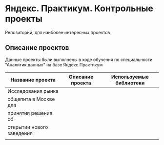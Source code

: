 # Яндекс. Практикум. Контрольные проекты
Репозиторий, для наиболее интересных проектов
## Описание проектов
Данные проекты были выполнены в ходе обучения по специальности "Аналитик данных" на базе Яндекс.Практикум

| Название проекта          | Описание проекта                             | Используемые библиотеки |
|---------------------------|----------------------------------------------|-------------------------|
| Исследования рынка        |                                              |                         |
| общепита в Москве для     |                                              |                         |
| принятия решения об       |                                              |                         |
| открытии нового заведения |                                              |                         |
|                           |                                              |                         |
